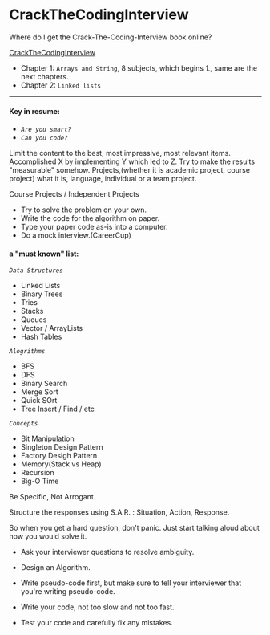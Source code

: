 CrackTheCodingInterview
=======================

Where do I get the Crack-The-Coding-Interview book online?

[CrackTheCodingInterview][1]

- Chapter 1: `Arrays and String`, 8 subjects, which begins _1._, same are the next chapters.
- Chapter 2: `Linked lists`
***

#### Key in resume:

- _`Are you smart?`_
- _`Can you code?`_

Limit the content to the best, most impressive, most relevant items.
Accomplished X by implementing Y which led to Z.
Try to make the results "measurable" somehow.
Projects,(whether it is academic project, course project) what it is, language, individual or a team project.

Course Projects / Independent Projects

- Try to solve the problem on your own.
- Write the code for the algorithm on paper.
- Type your paper code as-is into a computer.
- Do a mock interview.(CareerCup)

#### a "must known" list:
_`Data Structures`_

- Linked Lists
- Binary Trees
- Tries
- Stacks
- Queues
- Vector / ArrayLists
- Hash Tables

_`Alogrithms`_
- BFS
- DFS
- Binary Search
- Merge Sort
- Quick SOrt
- Tree Insert / Find / etc

_`Concepts`_
- Bit Manipulation
- Singleton Design Pattern
- Factory Desigh Pattern
- Memory(Stack vs Heap)
- Recursion
- Big-O Time

Be Specific, Not Arrogant.

Structure the responses using S.A.R. : Situation, Action, Response.

So when you get a hard question, don't panic. Just start talking aloud about how you would solve it.

- Ask your interviewer questions to resolve ambiguity.

- Design an Algorithm.

- Write pseudo-code first, but make sure to tell your interviewer that you're writing pseudo-code.

- Write your code, not too slow and not too fast.

- Test your code and carefully fix any mistakes.

[1]:http://yun.baidu.com/share/link?uk=923744475&shareid=1595974228
